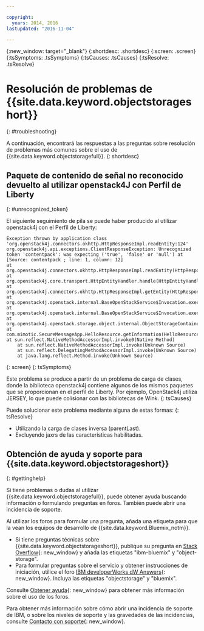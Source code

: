 ```yaml
---

copyright:
  years: 2014, 2016
lastupdated: "2016-11-04"

---
```

{:new_window: target="_blank"}
{:shortdesc: .shortdesc}
{:screen: .screen}
{:tsSymptoms: .tsSymptoms}
{:tsCauses: .tsCauses}
{:tsResolve: .tsResolve}

# Resolución de problemas de {{site.data.keyword.objectstorageshort}}
{: #troubleshooting}


A continuación, encontrará las respuestas a las preguntas sobre resolución de problemas más comunes sobre el uso de {{site.data.keyword.objectstoragefull}}.
{: shortdesc}

## Paquete de contenido de señal no reconocido devuelto al utilizar openstack4J con Perfil de Liberty
{: #unrecognized_token}


El siguiente seguimiento de pila se puede haber producido al utilizar openstack4j con el Perfil de Liberty:
```
Exception thrown by application class 'org.openstack4j.connectors.okhttp.HttpResponseImpl.readEntity:124'
org.openstack4j.api.exceptions.ClientResponseException: Unrecognized token 'contentpack': was expecting ('true', 'false' or 'null') at [Source: contentpack ; line: 1, column: 12]
at org.openstack4j.connectors.okhttp.HttpResponseImpl.readEntity(HttpResponseImpl.java:124)
at org.openstack4j.core.transport.HttpEntityHandler.handle(HttpEntityHandler.java:56)
at org.openstack4j.connectors.okhttp.HttpResponseImpl.getEntity(HttpResponseImpl.java:68)
at org.openstack4j.openstack.internal.BaseOpenStackService$Invocation.execute(BaseOpenStackService.java:169)
at org.openstack4j.openstack.internal.BaseOpenStackService$Invocation.execute(BaseOpenStackService.java:163)
at org.openstack4j.openstack.storage.object.internal.ObjectStorageContainerServiceImpl.list(ObjectStorageContainerServiceImpl.java:41)
at com.mimotic.SecureMessageApp.HelloResource.getInformation(HelloResource.java:47)
at sun.reflect.NativeMethodAccessorImpl.invoke0(Native Method)
    at sun.reflect.NativeMethodAccessorImpl.invoke(Unknown Source)
    at sun.reflect.DelegatingMethodAccessorImpl.invoke(Unknown Source)
    at java.lang.reflect.Method.invoke(Unknown Source)
```
{: screen}
{: tsSymptoms}


Este problema se produce a partir de un problema de carga de clases, donde la biblioteca openstack4j contiene algunos de los mismos paquetes que se proporcionan en el perfil de Liberty.  Por ejemplo, OpenStack4j utiliza JERSEY, lo que puede colisionar con las bibliotecas de Wink.
{: tsCauses}


Puede solucionar este problema mediante alguna de estas formas:
{: tsResolve}
  * Utilizando la carga de clases inversa (parentLast).
  * Excluyendo jaxrs de las características habilitadas.


## Obtención de ayuda y soporte para {{site.data.keyword.objectstorageshort}}
{: #gettinghelp}

Si tiene problemas o dudas al utilizar {{site.data.keyword.objectstoragefull}}, puede obtener ayuda buscando información o formulando preguntas en foros. También puede abrir una incidencia de soporte.

Al utilizar los foros para formular una pregunta, añada una etiqueta para que la vean los equipos de desarrollo de {{site.data.keyword.Bluemix_notm}}.

* Si tiene preguntas técnicas sobre {{site.data.keyword.objectstorageshort}}, publique su pregunta en [Stack Overflow](http://stackoverflow.com/search?q=object-storage+ibm-bluemix){: new_window} y añada las etiquetas "ibm-bluemix" y "object-storage".
* Para formular preguntas sobre el servicio y obtener instrucciones de iniciación, utilice el foro [IBM developerWorks dW Answers](https://developer.ibm.com/answers/topics/objectstorage/?smartspace=bluemix){: new_window}. Incluya las etiquetas "objectstorage" y "bluemix".

Consulte [Obtener ayuda](https://console.ng.bluemix.net/docs/support/index.html#getting-help){: new_window} para obtener más información sobre el uso de los foros.

Para obtener más información sobre cómo abrir una incidencia de soporte de IBM, o sobre los niveles de soporte y las gravedades de las incidencias, consulte [Contacto con soporte](https://console.ng.bluemix.net/docs/support/index.html#contacting-support){: new_window}.
